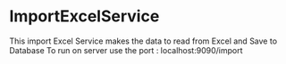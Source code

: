 # ImportExcelService

This import Excel Service makes the data to read from Excel and Save to Database 
To run on server use the port :  localhost:9090/import 

